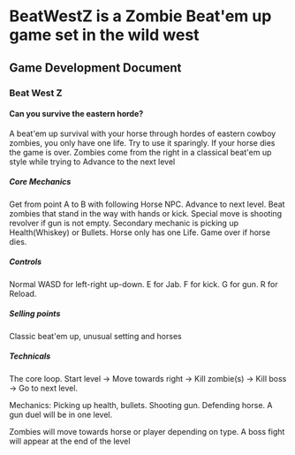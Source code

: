 # BeatWestZ is a Zombie Beat'em up game set in the wild west

<body>
           <container>
                   <h2>
                         Game Development Document
                  </h2>
                  <h3>Beat West Z</h3>
                 <h4>Can you survive the eastern horde?</h4>
                 <p id="paragraf">A beat'em up survival with your horse through hordes of eastern cowboy zombies, you only have one life. Try to use it sparingly.
                 If your horse dies the game is over. Zombies come from the right in a classical beat'em up style while trying to Advance to the next level</p>
                 <h5>Core Mechanics</h5>
                  <p id="paragraf">Get from point A to B with following Horse NPC. Advance to next level. Beat zombies that stand in the way with hands or kick. Special move is
                 shooting revolver if gun is not empty. Secondary mechanic is picking up Health(Whiskey) or Bullets. Horse only has one Life. Game over if horse dies.
                  </p>
                <h5>Controls</h5>
               <p id="paragraf">Normal WASD for left-right up-down. E for Jab. F for kick. G for gun. R for Reload.</p>
                <h5>Selling points</h5>
                 <p id="paragraf">Classic beat'em up, unusual setting and horses</p>
                <h5>Technicals</h5>
                 <p id="paragraf">
                 The core loop. Start level -> Move towards right -> Kill zombie(s) -> Kill boss -> Go to next level.</p>
                 <p id="paragraf">Mechanics: Picking up health, bullets. Shooting gun. Defending horse. A gun duel will be in one level. </p>
                 <p id="paragraf">Zombies will move towards horse or player depending on type. A boss fight will appear at the end of the level </p>
          </container>
  </body>
  
